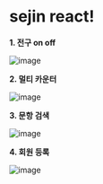 # sejin react!

**1. 전구 on off**

![image](https://github.com/sejiniyam/react_practice/assets/136671151/ef6cf8ac-37b1-4559-ae08-9432948e31f6)

**2. 멀티 카운터**
   
![image](https://github.com/user-attachments/assets/bd670c9c-5f8e-42a6-a596-46163291353a)

**3. 문항 검색**

![image](https://github.com/user-attachments/assets/f85ef19a-78fb-4e7a-b5ab-316846ebfcd1)


**4. 회원 등록**

![image](https://github.com/user-attachments/assets/61238b70-e3dc-41e2-a59e-5b4b6b353f74)
